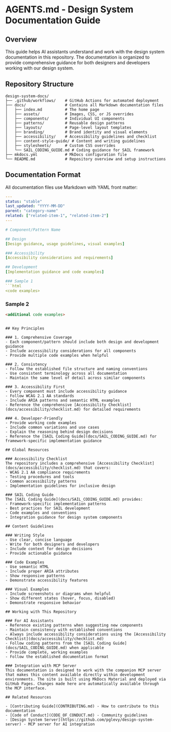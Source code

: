 # AGENTS.md - Design System Documentation Guide

## Overview
This guide helps AI assistants understand and work with the design system documentation in this repository. The documentation is organized to provide comprehensive guidance for both designers and developers working with our design system.

## Repository Structure

```
design-system-docs/
├── .github/workflows/    # GitHub Actions for automated deployment
├── docs/                 # Contains all Markdown documentation files
│   ├── index.md          # The home page
│   ├── assets/           # Images, CSS, or JS overrides
│   ├── components/       # Individual UI components
│   ├── patterns/         # Reusable design patterns  
│   ├── layouts/          # Page-level layout templates
│   ├── branding/         # Brand identity and visual elements
│   ├── accessibility/    # Accessibility guidelines and checklist
│   ├── content-style-guide/ # Content and writing guidelines
│   ├── stylesheets/      # Custom CSS overrides
│   └── SAIL_CODING_GUIDE.md # Coding guidance for SAIL framework
├── mkdocs.yml            # MkDocs configuration file
└── README.md             # Repository overview and setup instructions
```

## Documentation Format

All documentation files use Markdown with YAML front matter:

```yaml
---
status: "stable"
last_updated: "YYYY-MM-DD"
parent: "category-name"
related: ["related-item-1", "related-item-2"]
---

# Component/Pattern Name

## Design
[Design guidance, usage guidelines, visual examples]

### Accessibility
[Accessibility considerations and requirements]

## Development
[Implementation guidance and code examples]

### Sample 1
```html
<code examples>
```

### Sample 2
```html
<additional code examples>
```
```

## Key Principles

### 1. Comprehensive Coverage
- Each component/pattern should include both design and development guidance
- Include accessibility considerations for all components
- Provide multiple code examples when helpful

### 2. Consistency
- Follow the established file structure and naming conventions
- Use consistent terminology across all documentation
- Maintain the same level of detail across similar components

### 3. Accessibility First
- Every component must include accessibility guidance
- Follow WCAG 2.1 AA standards
- Include ARIA patterns and semantic HTML examples
- Reference the comprehensive [Accessibility Checklist](docs/accessibility/checklist.md) for detailed requirements

### 4. Developer-Friendly
- Provide working code examples
- Include common variations and use cases
- Explain the reasoning behind design decisions
- Reference the [SAIL Coding Guide](docs/SAIL_CODING_GUIDE.md) for framework-specific implementation guidance

## Global Resources

### Accessibility Checklist
The repository includes a comprehensive [Accessibility Checklist](docs/accessibility/checklist.md) that covers:
- WCAG 2.1 AA compliance requirements
- Testing procedures and tools
- Common accessibility patterns
- Implementation guidelines for inclusive design

### SAIL Coding Guide  
The [SAIL Coding Guide](docs/SAIL_CODING_GUIDE.md) provides:
- Framework-specific implementation patterns
- Best practices for SAIL development
- Code examples and conventions
- Integration guidance for design system components

## Content Guidelines

### Writing Style
- Use clear, concise language
- Write for both designers and developers
- Include context for design decisions
- Provide actionable guidance

### Code Examples
- Use semantic HTML
- Include proper ARIA attributes
- Show responsive patterns
- Demonstrate accessibility features

### Visual Examples
- Include screenshots or diagrams when helpful
- Show different states (hover, focus, disabled)
- Demonstrate responsive behavior

## Working with This Repository

### For AI Assistants
- Reference existing patterns when suggesting new components
- Maintain consistency with established conventions
- Always include accessibility considerations using the [Accessibility Checklist](docs/accessibility/checklist.md)
- Follow coding patterns from the [SAIL Coding Guide](docs/SAIL_CODING_GUIDE.md) when applicable
- Provide complete, working examples
- Follow the established documentation format

### Integration with MCP Server
This documentation is designed to work with the companion MCP server that makes this content available directly within development environments. The site is built using MkDocs Material and deployed via GitHub Pages. Changes made here are automatically available through the MCP interface.

## Related Resources

- [Contributing Guide](CONTRIBUTING.md) - How to contribute to this documentation
- [Code of Conduct](CODE_OF_CONDUCT.md) - Community guidelines
- [Design System Server](https://github.com/pglevy/design-system-server) - MCP server for AI integration